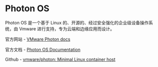 # Photon OS

Photon OS 是一个基于 Linux 的、开源的、经过安全强化的企业级设备操作系统，由 Vmware 进行支持，专为云端和边缘应用而设计。

官方网站 - [VMware Photon docs](https://vmware.github.io/photon/)

官方文档 - [Photon OS Documentation](https://vmware.github.io/photon/docs-v5/)

Github - [vmware/photon: Minimal Linux container host](https://github.com/vmware/photon)

